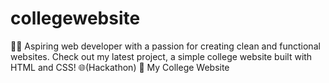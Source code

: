 # collegewebsite
👨‍💻 Aspiring web developer with a passion for creating clean and functional websites. Check out my latest project, a simple college website built with HTML and CSS! 🌐(Hackathon)   🔗 My College Website

